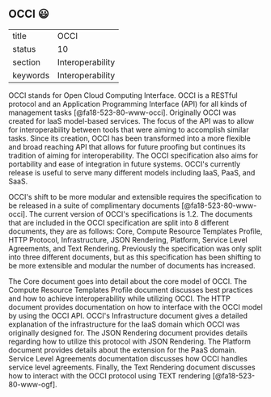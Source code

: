## OCCI :smiley:


|          |                  |
| -------- | ---------------- |
| title    | OCCI             | 
| status   | 10               |
| section  | Interoperability |
| keywords | Interoperability |



OCCI stands for Open Cloud Computing Interface. OCCI is a RESTful protocol and an Application Programming Interface (API) for all kinds of management tasks [@fa18-523-80-www-occi]. Originally OCCI was created for IaaS model-based services. The focus of the API was to allow for interoperability between tools that were aiming to accomplish similar tasks. Since its creation, OCCI has been transformed into a more flexible and broad reaching API that allows for future proofing but continues its tradition of aiming for interoperability. The OCCI specification also aims for portability and ease of integration in future systems. OCCI's currently release is useful to serve many different models including IaaS, PaaS, and SaaS.

OCCI's shift to be more modular and extensible requires the specification to be released in a suite of complimentary documents [@fa18-523-80-www-occi]. The current version of OCCI's specifications is 1.2. The documents that are included in the OCCI specification are split into 8 different documents, they are as follows: Core, Compute Resource Templates Profile, HTTP Protocol, Infrastructure, JSON Rendering, Platform, Service Level Agreements, and Text Rendering. Previously the specification was only split into three different documents, but as this specification has been shifting to be more extensible and modular the number of documents has increased.

The Core document goes into detail about the core model of OCCI. The Compute Resource Templates Profile document discusses best practices and how to achieve interoperability while utilizing OCCI. The HTTP document provides documentation on how to interface with the OCCI model by using the OCCI API. OCCI's Infrastructure document gives a detailed explanation of the infrastructure for the IaaS domain which OCCI was originally designed for. The JSON Rendering document provides details regarding how to utilize this protocol with JSON Rendering. The Platform document provides details about the extension for the PaaS domain. Service Level Agreements documentation discusses how OCCI handles service level agreements. Finally, the Text Rendering document discusses how to interact with the OCCI protocol using TEXT rendering [@fa18-523-80-www-ogf].


   
